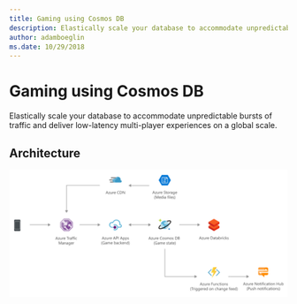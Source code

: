```yaml
---
title: Gaming using Cosmos DB 
description: Elastically scale your database to accommodate unpredictable bursts of traffic and deliver low-latency multi-player experiences on a global scale.
author: adamboeglin
ms.date: 10/29/2018
---
```

# Gaming using Cosmos DB 
Elastically scale your database to accommodate unpredictable bursts of traffic and deliver low-latency multi-player experiences on a global scale.

## Architecture
<img src="media/gaming-using-cosmos-db.svg" alt='architecture diagram' />